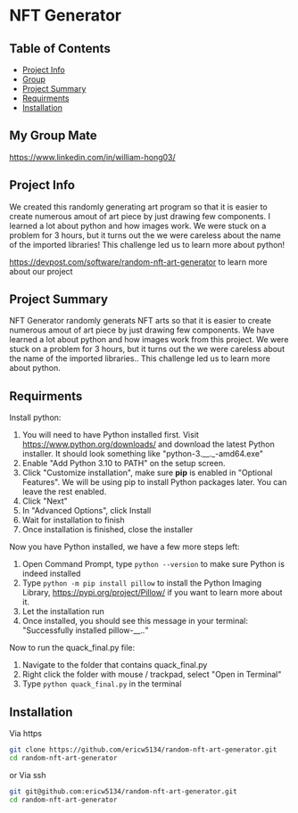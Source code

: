 # NFT Generator

## Table of Contents

- [Project Info](#project-info)
- [Group](#group-members)
- [Project Summary](#project-summary)
- [Requirments](#Requirments)
- [Installation](#installation)

## My Group Mate

https://www.linkedin.com/in/william-hong03/

## Project Info

We created this randomly generating art program so that it is easier to create numerous amout of art piece by just drawing few components. I learned a lot about python and how images work. We were stuck on a problem for 3 hours, but it turns out the we were careless about the name of the imported libraries! This challenge led us to learn more about python!

https://devpost.com/software/random-nft-art-generator to learn more about our project

## Project Summary

NFT Generator randomly generats NFT arts so that it is easier to create numerous amout of art piece by just drawing few components. We have learned a lot about python and how images work from this project. We were stuck on a problem for 3 hours, but it turns out the we were careless about the name of the imported libraries.. This challenge led us to learn more about python.

## Requirments

Install python: 

1. You will need to have Python installed first. Visit https://www.python.org/downloads/ and download the latest Python installer. It should look something like "python-3.__._-amd64.exe"
2. Enable "Add Python 3.10 to PATH" on the setup screen.
3. Click "Customize installation", make sure **pip** is enabled in "Optional Features". We will be using pip to install Python packages later. You can leave the rest enabled. 
4. Click "Next"
5. In "Advanced Options", click Install
6. Wait for installation to finish
7. Once installation is finished, close the installer

Now you have Python installed, we have a few more steps left: 

1. Open Command Prompt, type ```python --version``` to make sure Python is indeed installed
2. Type ```python -m pip install pillow``` to install the Python Imaging Library, https://pypi.org/project/Pillow/ if you want to learn more about it. 
3. Let the installation run
4. Once installed, you should see this message in your terminal: "Successfully installed pillow-__._._"

Now to run the quack_final.py file:
1. Navigate to the folder that contains quack_final.py
2. Right click the folder with mouse / trackpad, select "Open in Terminal"
3. Type ```python quack_final.py``` in the terminal

## Installation
Via https
```bash
git clone https://github.com/ericw5134/random-nft-art-generator.git
cd random-nft-art-generator
```
or 
Via ssh
```bash
git git@github.com:ericw5134/random-nft-art-generator.git
cd random-nft-art-generator
```
